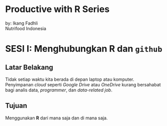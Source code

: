 Productive with R Series
================
by: Ikang Fadhli  
Nutrifood Indonesia

# SESI I: Menghubungkan **R** dan `github`

## Latar Belakang

Tidak setiap waktu kita berada di depan laptop atau komputer.
Penyimpanan *cloud* seperti *Google Drive* atau *OneDrive* kurang
bersahabat bagi analis data, *programmer*, dan *data-related job*.

## Tujuan

Menggunakan **R** dari mana saja dan di mana saja.
